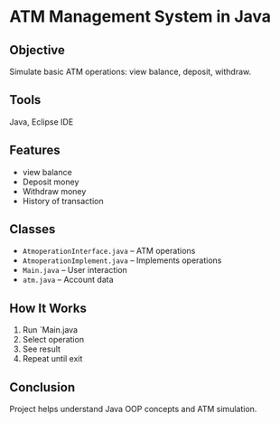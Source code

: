 # ATM Management System in Java

## Objective
Simulate basic ATM operations: view balance, deposit, withdraw.

## Tools
Java, Eclipse IDE

## Features
- view balance
- Deposit money
- Withdraw money
- History of transaction

## Classes
- `AtmoperationInterface.java` – ATM operations
- `AtmoperationImplement.java` – Implements operations
- `Main.java` – User interaction
- `atm.java` – Account data

## How It Works
1. Run `Main.java 
2. Select operation
3. See result
4. Repeat until exit

## Conclusion
Project helps understand Java OOP concepts and ATM simulation.

